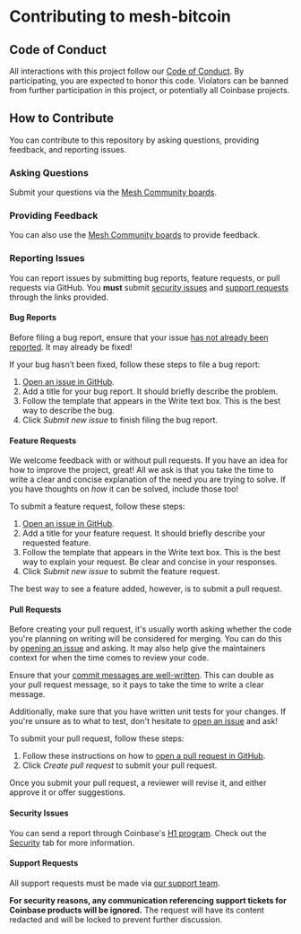 # Contributing to mesh-bitcoin

## Code of Conduct

All interactions with this project follow our [Code of Conduct](https://github.com/coinbase/code-of-conduct). By participating, you are expected to honor this code. Violators can be banned from further participation in this project, or potentially all Coinbase projects.

## How to Contribute

You can contribute to this repository by asking questions, providing feedback, and reporting issues.

### Asking Questions

Submit your questions via the [Mesh Community boards][13].

### Providing Feedback

You can also use the [Mesh Community boards][13] to provide feedback.

### Reporting Issues

You can report issues by submitting bug reports, feature requests, or pull requests via GitHub. You **must** submit [security issues](#security-issues) and [support requests](#support-requests) through the links provided.

#### Bug Reports

Before filing a bug report, ensure that your issue [has not already been reported][1]. It may already be fixed!

If your bug hasn’t been fixed, follow these steps to file a bug report:

1. [Open an issue in GitHub][10].
2. Add a title for your bug report. It should briefly describe the problem.
3. Follow the template that appears in the Write text box. This is the best way to describe the bug.
4. Click _Submit new issue_ to finish filing the bug report.

#### Feature Requests

We welcome feedback with or without pull requests. If you have an idea for how to improve the project, great! All we ask is that you take the time to write a clear and concise explanation of the need you are trying to solve. If you have thoughts on _how_ it can be solved, include those too!

To submit a feature request, follow these steps:

1. [Open an issue in GitHub][10].
2. Add a title for your feature request. It should briefly describe your requested feature.
3. Follow the template that appears in the Write text box. This is the best way to explain your request. Be clear and concise in your responses.
4. Click _Submit new issue_ to submit the feature request.

The best way to see a feature added, however, is to submit a pull request.

#### Pull Requests

Before creating your pull request, it's usually worth asking whether the code you're planning on writing will be considered for merging. You can do this by [opening an issue][1] and asking. It may also help give the maintainers context for when the time comes to review your code.

Ensure that your [commit messages are well-written][2]. This can double as your pull request message, so it pays to take the time to write a clear message.

Additionally, make sure that you have written unit tests for your changes. If you're unsure as to what to test, don't hesitate to [open an issue][1] and ask!

To submit your pull request, follow these steps:

1. Follow these instructions on how to [open a pull request in GitHub][11].
2. Click _Create pull request_ to submit your pull request.

Once you submit your pull request, a reviewer will revise it, and either approve it or offer suggestions.

#### Security Issues

You can send a report through Coinbase's [H1 program][12]. Check out the [Security][14] tab for more information.

#### Support Requests

All support requests must be made via [our support team][3].

**For security reasons, any communication referencing support tickets for Coinbase products will be ignored.** The request will have its content redacted and will be locked to prevent further discussion.

<!-- Please fill out the numbers 4-9 before adding more links after 14. -->
[1]: https://github.com/coinbase/mesh-bitcoin/issues
[2]: https://chris.beams.io/posts/git-commit/#seven-rules
[3]: https://support.coinbase.com/customer/en/portal/articles/2288496-how-can-i-contact-coinbase-support
[10]: https://docs.github.com/en/desktop/contributing-and-collaborating-using-github-desktop/working-with-your-remote-repository-on-github-or-github-enterprise/creating-an-issue-or-pull-request#creating-an-issue
[11]: https://docs.github.com/en/desktop/contributing-and-collaborating-using-github-desktop/working-with-your-remote-repository-on-github-or-github-enterprise/creating-an-issue-or-pull-request#creating-a-pull-request
[12]: https://hackerone.com/coinbase
[13]: https://community.mesh-api.org
[14]: https://github.com/coinbase/mesh-bitcoin/security